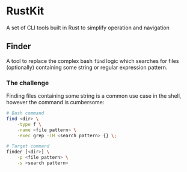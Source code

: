 # RustKit
A set of CLI tools built in Rust to simplify operation and navigation

## Finder
A tool to replace the complex bash `find` logic which searches for files (optionally) containing some string or regular expression pattern.

### The challenge
Finding files containing some string is a common use case in the shell, however the command is cumbersome:
```bash
# Bash command
find <dir> \
    -type f \
    -name <file pattern> \
    -exec grep -iH <search pattern> {} \;

# Target command
finder [<dir>] \
    -p <file pattern> \
    -s <search pattern>
```
